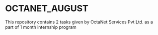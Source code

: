 # OCTANET_AUGUST
This repository contains 2 tasks given by OctaNet Services Pvt Ltd. as a part of 1 month internship program
